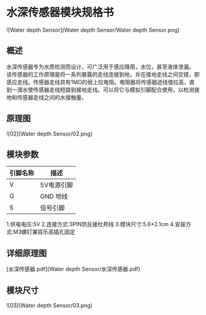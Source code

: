 # 水深传感器模块规格书

![Water depth Sensor](Water depth Sensor/Water depth Sensor.png)

## 概述

水深传感器专为水质检测而设计，可广泛用于感应降雨，水位，甚至液体泄漏。
该传感器的工作原理是将一系列暴露的走线连接到地，并在接地走线之间交错，即感应走线。传感器走线具有1MΩ的弱上拉电阻。电阻器将传感器迹线值拉高，直到一滴水使传感器走线短路到接地走线。可以将它与模拟引脚配合使用，以检测接地和传感器走线之间的水接触量。

## 原理图

![02](Water depth Sensor/02.png)

## 模块参数

| 引脚名称| 描述 |
|---- |----|
| V | 5V电源引脚 |
| G | GND 地线 |
| S | 信号引脚 |

1.供电电压:5V
2.连接方式:3PIN防反接杜邦线
3.模块尺寸:5.6*2.1cm
4.安装方式:M3螺钉兼容乐高插孔固定

## 详细原理图

 [水深传感器.pdf](Water depth Sensor/水深传感器.pdf) 

## 模块尺寸

![03](Water depth Sensor/03.png)

